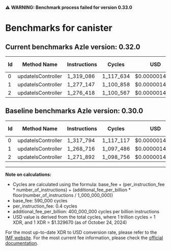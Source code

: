 ⚠️ **WARNING: Benchmark process failed for version 0.33.0**

# Benchmarks for canister

## Current benchmarks Azle version: 0.32.0

| Id  | Method Name        | Instructions | Cycles    | USD           | USD/Million Calls | Change                          |
| --- | ------------------ | ------------ | --------- | ------------- | ----------------- | ------------------------------- |
| 0   | updateIsController | 1_319_086    | 1_117_634 | $0.0000014861 | $1.48             | <font color="red">+1_292</font> |
| 1   | updateIsController | 1_277_147    | 1_100_858 | $0.0000014638 | $1.46             | <font color="red">+8_431</font> |
| 2   | updateIsController | 1_276_418    | 1_100_567 | $0.0000014634 | $1.46             | <font color="red">+4_526</font> |

## Baseline benchmarks Azle version: 0.30.0

| Id  | Method Name        | Instructions | Cycles    | USD           | USD/Million Calls |
| --- | ------------------ | ------------ | --------- | ------------- | ----------------- |
| 0   | updateIsController | 1_317_794    | 1_117_117 | $0.0000014854 | $1.48             |
| 1   | updateIsController | 1_268_716    | 1_097_486 | $0.0000014593 | $1.45             |
| 2   | updateIsController | 1_271_892    | 1_098_756 | $0.0000014610 | $1.46             |

---

**Note on calculations:**

- Cycles are calculated using the formula: base_fee + (per_instruction_fee \* number_of_instructions) + (additional_fee_per_billion \* floor(number_of_instructions / 1_000_000_000))
- base_fee: 590_000 cycles
- per_instruction_fee: 0.4 cycles
- additional_fee_per_billion: 400_000_000 cycles per billion instructions
- USD value is derived from the total cycles, where 1 trillion cycles = 1 XDR, and 1 XDR = $1.329670 (as of October 24, 2024)

For the most up-to-date XDR to USD conversion rate, please refer to the [IMF website](https://www.imf.org/external/np/fin/data/rms_sdrv.aspx).
For the most current fee information, please check the [official documentation](https://internetcomputer.org/docs/current/developer-docs/gas-cost#execution).
